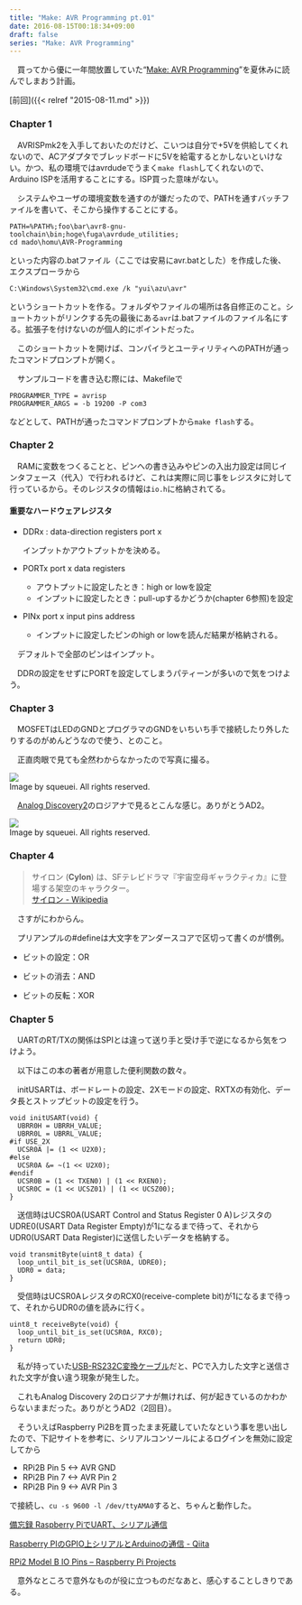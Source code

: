 ```yaml
---
title: "Make: AVR Programming pt.01"
date: 2016-08-15T00:18:34+09:00
draft: false
series: "Make: AVR Programming"
---
```


　買ってから優に一年間放置していた“[Make: AVR Programming](http://shop.oreilly.com/product/0636920028161.do)”を夏休みに読んでしまおう計画。

[前回]({{< relref "2015-08-11.md" >}})


### Chapter 1

　AVRISPmk2を入手しておいたのだけど、こいつは自分で+5Vを供給してくれないので、ACアダプタでブレッドボードに5Vを給電するとかしないといけない。かつ、私の環境ではavrdudeでうまく`make flash`してくれないので、Arduino ISPを活用することにする。ISP買った意味がない。

　システムやユーザの環境変数を通すのが嫌だったので、PATHを通すバッチファイルを書いて、そこから操作することにする。

    PATH=%PATH%;foo\bar\avr8-gnu-toolchain\bin;hoge\fuga\avrdude_utilities;
    cd mado\homu\AVR-Programming

といった内容の.batファイル（ここでは安易にavr.batとした）を作成した後、エクスプローラから

    C:\Windows\System32\cmd.exe /k "yui\azu\avr"

というショートカットを作る。フォルダやファイルの場所は各自修正のこと。ショートカットがリンクする先の最後にある`avr`は.batファイルのファイル名にする。拡張子を付けないのが個人的にポイントだった。

　このショートカットを開けば、コンパイラとユーティリティへのPATHが通ったコマンドプロンプトが開く。

　サンプルコードを書き込む際には、Makefileで

    PROGRAMMER_TYPE = avrisp
    PROGRAMMER_ARGS = -b 19200 -P com3

などとして、PATHが通ったコマンドプロンプトから`make flash`する。

### Chapter 2

　RAMに変数をつくることと、ピンへの書き込みやピンの入出力設定は同じインタフェース（代入）で行われるけど、これは実際に同じ事をレジスタに対して行っているから。そのレジスタの情報は`io.h`に格納されてる。

#### 重要なハードウェアレジスタ

+ DDRx : data-direction registers port x
    
    インプットかアウトプットかを決める。

+ PORTx port x data registers 

    + アウトプットに設定したとき：high or lowを設定
    + インプットに設定したとき：pull-upするかどうか(chapter 6参照)を設定

+ PINx port x input pins address

    + インプットに設定したピンのhigh or lowを読んだ結果が格納される。

　デフォルトで全部のピンはインプット。

　DDRの設定をせずにPORTを設定してしまうパティーンが多いので気をつけよう。


### Chapter 3

　MOSFETはLEDのGNDとプログラマのGNDをいちいち手で接続したり外したりするのがめんどうなので使う、とのこと。

　正直肉眼で見ても全然わからなかったので写真に撮る。

![](https://cdn-ak.f.st-hatena.com/images/fotolife/s/squeuei/20160815/20160815001430.jpg)  
Image by squeuei. All rights reserved.


　[Analog Discovery2](http://akizukidenshi.com/catalog/g/gM-10135/)のロジアナで見るとこんな感じ。ありがとうAD2。

![](https://cdn-ak.f.st-hatena.com/images/fotolife/s/squeuei/20160815/20160815001520.jpg)  
Image by squeuei. All rights reserved.

### Chapter 4

> サイロン (**Cylon**) は、SFテレビドラマ『宇宙空母ギャラクティカ』に登場する架空のキャラクター。  
> <A href='https://ja.wikipedia.org/w/index.php?title=%E3%82%B5%E3%82%A4%E3%83%AD%E3%83%B3&oldid=52803542'>サイロン - Wikipedia</A>

　さすがにわからん。

　プリアンプルの#defineは大文字をアンダースコアで区切って書くのが慣例。

+ ビットの設定：OR
* ビットの消去：AND
+ ビットの反転：XOR  

### Chapter 5

　UARTのRT/TXの関係はSPIとは違って送り手と受け手で逆になるから気をつけよう。

　以下はこの本の著者が用意した便利関数の数々。

　initUSARTは、ボードレートの設定、2Xモードの設定、RXTXの有効化、データ長とストップビットの設定を行う。

    void initUSART(void) {
      UBRR0H = UBRRH_VALUE;
      UBRR0L = UBRRL_VALUE;
    #if USE_2X
      UCSR0A |= (1 << U2X0);
    #else
      UCSR0A &= ~(1 << U2X0);
    #endif
      UCSR0B = (1 << TXEN0) | (1 << RXEN0);
      UCSR0C = (1 << UCSZ01) | (1 << UCSZ00);
    }


　送信時はUCSR0A(USART Control and Status Register 0 A)レジスタのUDRE0(USART Data Register Empty)が1になるまで待って、それからUDR0(USART Data Register)に送信したいデータを格納する。

    void transmitByte(uint8_t data) {
      loop_until_bit_is_set(UCSR0A, UDRE0);
      UDR0 = data;
    }

　受信時はUCSR0AレジスタのRCX0(receive-complete bit)が1になるまで待って、それからUDR0の値を読みに行く。

    uint8_t receiveByte(void) {
      loop_until_bit_is_set(UCSR0A, RXC0); 
      return UDR0;
    }

　私が持っていた[USB-RS232C変換ケーブル](http://akizukidenshi.com/catalog/g/gM-08343/)だと、PCで入力した文字と送信された文字が食い違う現象が発生した。

　これもAnalog Discovery 2のロジアナが無ければ、何が起きているのかわからないままだった。ありがとうAD2（2回目）。

　そういえばRaspberry Pi2Bを買ったまま死蔵していたなという事を思い出したので、下記サイトを参考に、シリアルコンソールによるログインを無効に設定してから

+ RPi2B Pin 5 <-> AVR GND
+ RPi2B Pin 7 <-> AVR Pin 2
+ RPi2B Pin 9 <-> AVR Pin 3

で接続し、`cu -s 9600 -l /dev/ttyAMA0`すると、ちゃんと動作した。

<A href='http://nanicananica.blog.fc2.com/blog-entry-14.html'>備忘録 Raspberry PiでUART、シリアル通信</A>

<A href='http://qiita.com/ryugyoku/items/bf5fd10512c84a55d030'>Raspberry PIのGPIO上シリアルとArduinoの通信 - Qiita</A>

<A href='http://www.raspberry-projects.com/pi/pi-hardware/raspberry-pi-2-model-b/rpi2-model-b-io-pins'>RPi2 Model B IO Pins – Raspberry Pi Projects</A>

　意外なところで意外なものが役に立つものだなあと、感心することしきりである。